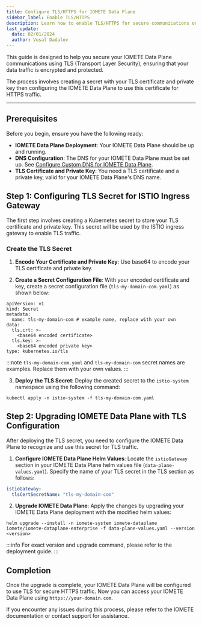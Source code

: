 ```yaml
---
title: Configure TLS/HTTPS for IOMETE Data Plane
sidebar_label: Enable TLS/HTTPS
description: Learn how to enable TLS/HTTPS for secure communications on your IOMETE Data Plane. This guide covers the process from creating a TLS secret to configuring HTTPS traffic, ensuring encrypted data transfer.
last_update:
  date: 02/01/2024
  author: Vusal Dadalov
---
```


This guide is designed to help you secure your IOMETE Data Plane communications using TLS (Transport Layer Security), ensuring that your data traffic is encrypted and protected. 

The process involves creating a secret with your TLS certificate and private key then configuring the IOMETE Data Plane to use this certificate for HTTPS traffic. 

---

## Prerequisites

Before you begin, ensure you have the following ready:
- **IOMETE Data Plane Deployment**: Your IOMETE Data Plane should be up and running.
- **DNS Configuration**: The DNS for your IOMETE Data Plane must be set up. See [Configure Custom DNS for IOMETE Data Plane](/deployment/configure-custom-dns).
- **TLS Certificate and Private Key**: You need a TLS certificate and a private key, valid for your IOMETE Data Plane's DNS name.

## Step 1: Configuring TLS Secret for ISTIO Ingress Gateway

The first step involves creating a Kubernetes secret to store your TLS certificate and private key. This secret will be used by the ISTIO ingress gateway to enable TLS traffic.

### Create the TLS Secret

1. **Encode Your Certificate and Private Key**: Use base64 to encode your TLS certificate and private key.

2. **Create a Secret Configuration File**: With your encoded certificate and key, create a secret configuration file (`tls-my-domain-com.yaml`) as shown below:

```shell
apiVersion: v1
kind: Secret
metadata:
  name: tls-my-domain-com # example name, replace with your own
data:
  tls.crt: >-
    <base64 encoded certificate>
  tls.key: >-
    <base64 encoded private key>
type: kubernetes.io/tls
```

:::note
`tls-my-domain-com.yaml` and `tls-my-domain-com` secret names are examples. Replace them with your own values.
:::

3. **Deploy the TLS Secret**: Deploy the created secret to the `istio-system` namespace using the following command:

```shell
kubectl apply -n istio-system -f tls-my-domain-com.yaml
```

## Step 2: Upgrading IOMETE Data Plane with TLS Configuration

After deploying the TLS secret, you need to configure the IOMETE Data Plane to recognize and use this secret for TLS traffic.

1. **Configure IOMETE Data Plane Helm Values**: Locate the `istioGateway` section in your IOMETE Data Plane helm values file (`data-plane-values.yaml`). Specify the name of your TLS secret in the TLS section as follows:

```yaml
istioGateway:
  tlsCertSecretName: "tls-my-domain-com"
```

2. **Upgrade IOMETE Data Plane**: Apply the changes by upgrading your IOMETE Data Plane deployment with the modified helm values:

```shell
helm upgrade --install -n iomete-system iomete-dataplane iomete/iomete-dataplane-enterprise -f data-plane-values.yaml --version <version>
```

:::info
For exact version and upgrade command, please refer to the deployment guide.
:::


## Completion

Once the upgrade is complete, your IOMETE Data Plane will be configured to use TLS for secure HTTPS traffic. 
Now you can access your IOMETE Data Plane using `https://your-domain.com`.


If you encounter any issues during this process, please refer to the IOMETE documentation or contact support for assistance.